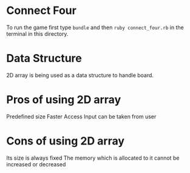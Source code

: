 # Connect Four


To run the game first type `bundle` and then `ruby connect_four.rb` in the terminal in this directory.

# Data Structure

2D array is being used as a data structure to handle board.

# Pros of using 2D array

Predefined size
Faster Access
Input can be taken from user


# Cons of using 2D array

Its size is always fixed
The memory which is allocated to it cannot be increased or decreased
